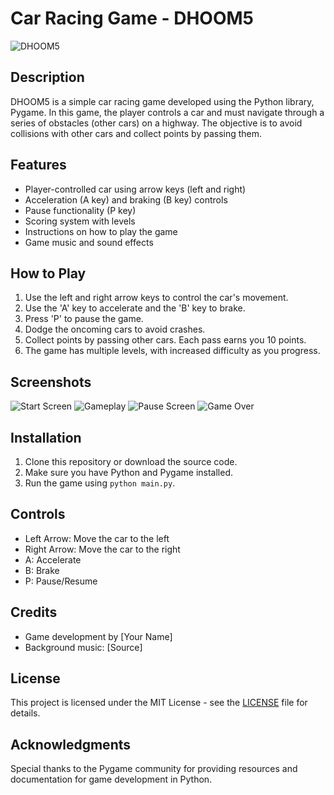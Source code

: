 # Car Racing Game - DHOOM5

![DHOOM5](game_screenshot.png)

## Description
DHOOM5 is a simple car racing game developed using the Python library, Pygame. In this game, the player controls a car and must navigate through a series of obstacles (other cars) on a highway. The objective is to avoid collisions with other cars and collect points by passing them.

## Features
- Player-controlled car using arrow keys (left and right)
- Acceleration (A key) and braking (B key) controls
- Pause functionality (P key)
- Scoring system with levels
- Instructions on how to play the game
- Game music and sound effects

## How to Play
1. Use the left and right arrow keys to control the car's movement.
2. Use the 'A' key to accelerate and the 'B' key to brake.
3. Press 'P' to pause the game.
4. Dodge the oncoming cars to avoid crashes.
5. Collect points by passing other cars. Each pass earns you 10 points.
6. The game has multiple levels, with increased difficulty as you progress.

## Screenshots
![Start Screen](screenshots/start_screen.png)
![Gameplay](screenshots/gameplay.png)
![Pause Screen](screenshots/pause_screen.png)
![Game Over](screenshots/game_over.png)

## Installation
1. Clone this repository or download the source code.
2. Make sure you have Python and Pygame installed.
3. Run the game using `python main.py`.

## Controls
- Left Arrow: Move the car to the left
- Right Arrow: Move the car to the right
- A: Accelerate
- B: Brake
- P: Pause/Resume

## Credits
- Game development by [Your Name]
- Background music: [Source]

## License
This project is licensed under the MIT License - see the [LICENSE](LICENSE) file for details.

## Acknowledgments
Special thanks to the Pygame community for providing resources and documentation for game development in Python.
